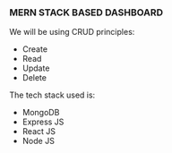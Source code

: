 ### MERN STACK BASED DASHBOARD

We will be using CRUD principles:

- Create
- Read 
- Update
- Delete

The tech stack used is:
- MongoDB
- Express JS
- React JS
- Node JS


